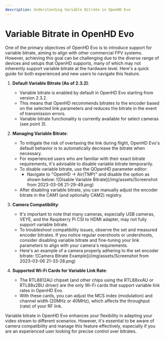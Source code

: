 ```yaml
---
description: Understanding Variable Bitrate in OpenHD Evo
---
```


# Variable Bitrate in OpenHD Evo

One of the primary objectives of OpenHD Evo is to introduce support for variable bitrate, aiming to align with other commercial FPV systems. However, achieving this goal can be challenging due to the diverse range of devices and setups that OpenHD supports, many of which may not inherently support variable bitrate at the hardware level. Here's a quick guide for both experienced and new users to navigate this feature.

1. **Default Variable Bitrate (As of 2.3.2)**:
   - Variable bitrate is enabled by default in OpenHD Evo starting from version 2.3.2.
   - This means that OpenHD recommends bitrates to the encoder based on the selected link parameters and reduces the bitrate in the event of transmission errors.
   - Variable bitrate functionality is currently available for select cameras (see point 3).

2. **Managing Variable Bitrate**:
   - To mitigate the risk of overtaxing the link during flight, OpenHD Evo's default behavior is to automatically decrease the bitrate when necessary.
   - For experienced users who are familiar with their exact bitrate requirements, it's advisable to disable variable bitrate temporarily.
   - To disable variable bitrate, use the QOpenHD parameter editor:
     - Navigate to "OpenHD -> Air(TMP)" and disable the option as shown below:
     ![Disable Variable Bitrate](/img/assets/Screenshot from 2023-03-06 21-29-49.png)
   - After disabling variable bitrate, you can manually adjust the encoder bitrate in the CAM1 (and optionally CAM2) registry.

3. **Camera Compatibility**:
   - It's important to note that many cameras, especially USB cameras, VEYE, and the Raspberry Pi CSI to HDMI adapter, may not fully support variable bitrate.
   - To troubleshoot compatibility issues, observe the set and measured encoder bitrates. If you notice regular overshoots or undershoots, consider disabling variable bitrate and fine-tuning your link parameters to align with your camera's requirements.
   - Here's an example of a camera properly adhering to the set encoder bitrate:
     ![Camera Bitrate Example](/img/assets/Screenshot from 2023-03-06 21-33-28.png)

4. **Supported Wi-Fi Cards for Variable Link Rate**:
   - The RTL8812AU chipset (and other chips using the RTL88xxAU or RTL88x2BU driver) are the only Wi-Fi cards that support variable link rates in OpenHD Evo.
   - With these cards, you can adjust the MCS index (modulation) and channel width (20MHz or 40MHz), which affects the throughput (rate) of your RF link.

Variable bitrate in OpenHD Evo enhances your flexibility in adapting your video stream to different scenarios. However, it's essential to be aware of camera compatibility and manage this feature effectively, especially if you are an experienced user looking for precise control over bitrates.